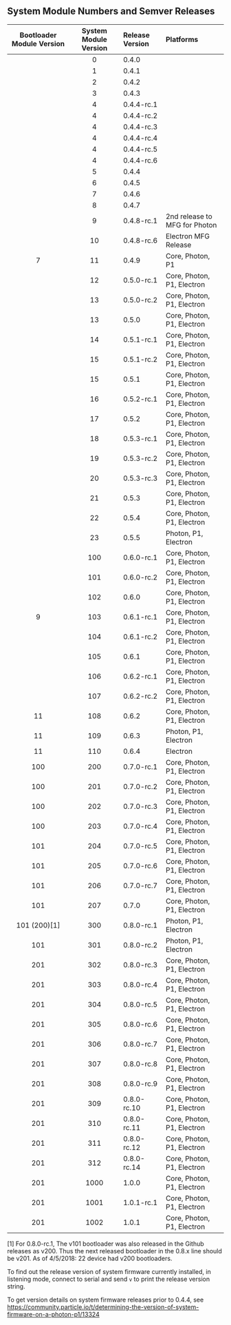 ## System Module Numbers and Semver Releases

| Bootloader Module Version | System Module Version | Release Version | Platforms |
|:---:|:----:|:------------|:---------------------------------|
|     |   0  | 0.4.0       |                                  |
|     |   1  | 0.4.1       |                                  |
|     |   2  | 0.4.2       |                                  |
|     |   3  | 0.4.3       |                                  |
|     |   4  | 0.4.4-rc.1  |                                  |
|     |   4  | 0.4.4-rc.2  |                                  |
|     |   4  | 0.4.4-rc.3  |                                  |
|     |   4  | 0.4.4-rc.4  |                                  |
|     |   4  | 0.4.4-rc.5  |                                  |
|     |   4  | 0.4.4-rc.6  |                                  |
|     |   5  | 0.4.4       |                                  |
|     |   6  | 0.4.5       |                                  |
|     |   7  | 0.4.6       |                                  |
|     |   8  | 0.4.7       |                                  |
|     |   9  | 0.4.8-rc.1  |    2nd release to MFG for Photon |
|     |  10  | 0.4.8-rc.6  |             Electron MFG Release |
|   7 |  11  | 0.4.9       |                 Core, Photon, P1 |
|     |  12  | 0.5.0-rc.1  |       Core, Photon, P1, Electron |
|     |  13  | 0.5.0-rc.2  |       Core, Photon, P1, Electron |
|     |  13  | 0.5.0       |       Core, Photon, P1, Electron |
|     |  14  | 0.5.1-rc.1  |       Core, Photon, P1, Electron |
|     |  15  | 0.5.1-rc.2  |       Core, Photon, P1, Electron |
|     |  15  | 0.5.1       |       Core, Photon, P1, Electron |
|     |  16  | 0.5.2-rc.1  |       Core, Photon, P1, Electron |
|     |  17  | 0.5.2       |       Core, Photon, P1, Electron |
|     |  18  | 0.5.3-rc.1  |       Core, Photon, P1, Electron |
|     |  19  | 0.5.3-rc.2  |       Core, Photon, P1, Electron |
|     |  20  | 0.5.3-rc.3  |       Core, Photon, P1, Electron |
|     |  21  | 0.5.3       |       Core, Photon, P1, Electron |
|     |  22  | 0.5.4       |       Core, Photon, P1, Electron |
|     |  23  | 0.5.5       |             Photon, P1, Electron |
|     | 100  | 0.6.0-rc.1  |       Core, Photon, P1, Electron |
|     | 101  | 0.6.0-rc.2  |       Core, Photon, P1, Electron |
|     | 102  | 0.6.0       |       Core, Photon, P1, Electron |
|   9 | 103  | 0.6.1-rc.1  |       Core, Photon, P1, Electron |
|     | 104  | 0.6.1-rc.2  |       Core, Photon, P1, Electron |
|     | 105  | 0.6.1       |       Core, Photon, P1, Electron |
|     | 106  | 0.6.2-rc.1  |       Core, Photon, P1, Electron |
|     | 107  | 0.6.2-rc.2  |       Core, Photon, P1, Electron |
|  11 | 108  | 0.6.2       |       Core, Photon, P1, Electron |
|  11 | 109  | 0.6.3       |             Photon, P1, Electron |
|  11 | 110  | 0.6.4       |                         Electron |
| 100 | 200  | 0.7.0-rc.1  |       Core, Photon, P1, Electron |
| 100 | 201  | 0.7.0-rc.2  |       Core, Photon, P1, Electron |
| 100 | 202  | 0.7.0-rc.3  |       Core, Photon, P1, Electron |
| 100 | 203  | 0.7.0-rc.4  |       Core, Photon, P1, Electron |
| 101 | 204  | 0.7.0-rc.5  |       Core, Photon, P1, Electron |
| 101 | 205  | 0.7.0-rc.6  |       Core, Photon, P1, Electron |
| 101 | 206  | 0.7.0-rc.7  |       Core, Photon, P1, Electron |
| 101 | 207  | 0.7.0       |       Core, Photon, P1, Electron |
| 101 (200)[1] | 300 | 0.8.0-rc.1 |      Photon, P1, Electron |
| 101 | 301  | 0.8.0-rc.2  |             Photon, P1, Electron |
| 201 | 302  | 0.8.0-rc.3  |       Core, Photon, P1, Electron |
| 201 | 303  | 0.8.0-rc.4  |       Core, Photon, P1, Electron |
| 201 | 304  | 0.8.0-rc.5  |       Core, Photon, P1, Electron |
| 201 | 305  | 0.8.0-rc.6  |       Core, Photon, P1, Electron |
| 201 | 306  | 0.8.0-rc.7  |       Core, Photon, P1, Electron |
| 201 | 307  | 0.8.0-rc.8  |       Core, Photon, P1, Electron |
| 201 | 308  | 0.8.0-rc.9  |       Core, Photon, P1, Electron |
| 201 | 309  | 0.8.0-rc.10 |       Core, Photon, P1, Electron |
| 201 | 310  | 0.8.0-rc.11 |       Core, Photon, P1, Electron |
| 201 | 311  | 0.8.0-rc.12 |       Core, Photon, P1, Electron |
| 201 | 312  | 0.8.0-rc.14 |       Core, Photon, P1, Electron |
| 201 | 1000 | 1.0.0       |       Core, Photon, P1, Electron |
| 201 | 1001 | 1.0.1-rc.1  |       Core, Photon, P1, Electron |
| 201 | 1002 | 1.0.1       |       Core, Photon, P1, Electron |

[1] For 0.8.0-rc.1, The v101 bootloader was also released in the Github releases as v200. Thus the next released bootloader in the 0.8.x line should be v201. As of 4/5/2018: 22 device had v200 bootloaders.


To find out the release version of system firmware currently installed, in listening mode,
connect to serial and send `v` to print the release version string.

To get version details on system firmware releases prior to 0.4.4, see https://community.particle.io/t/determining-the-version-of-system-firmware-on-a-photon-p1/13324

